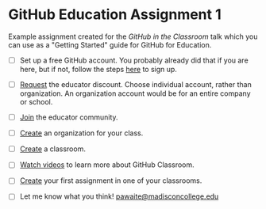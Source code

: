 # GitHub Education Assignment 1

Example assignment created for the *GitHub in the Classroom* talk which you can use as a "Getting Started" guide for GitHub for Education. 


- [ ] Set up a free GitHub account. You probably already did that if you are here, but if not, follow the steps [here]( https://help.github.com/categories/setup/) to sign up.

- [ ] [Request](https://education.github.com) the educator discount. Choose individual account, rather than organization. An organization account would be for an entire company or school. 

- [ ] [Join](https://education.github.community/t/introduce-yourself/32) the educator community.

- [ ] [Create](https://help.github.com/articles/creating-a-new-organization-from-scratch/) an organization for your class.

- [ ] [Create](https://classroom.github.com/classrooms) a classroom.

- [ ] [Watch videos](https://www.youtube.com/watch?v=ChA_zph7aao) to learn more about GitHub Classroom.

- [ ] [Create](https://classroom.github.com/classrooms) your first assignment in one of your classrooms.

- [ ] Let me know what you think! [pawaite@madisconcollege.edu](mailto:pawaite@madisoncollege.edu)
